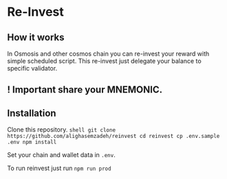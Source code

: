 # Re-Invest

## How it works
In Osmosis and other cosmos chain you can re-invest your reward with simple scheduled script.
This re-invest just delegate your balance to specific validator.

## ! Important share your MNEMONIC.

## Installation

Clone this repository.
``shell
git clone https://github.com/alighasemzadeh/reinvest
cd reinvest
cp .env.sample .env
npm install
``

Set your chain and wallet data in `.env`.

To run reinvest just run `npm run prod`

